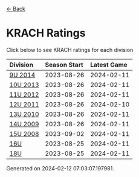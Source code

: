 [<- Back](../readme.md)
# KRACH Ratings
Click below to see KRACH ratings for each division

| Division | Season Start | Latest Game |
| :-- | :-- | :-- |
| [9U 2014](9U-2014-ratings.md) | 2023-08-26 | 2024-02-11 |
| [10U 2013](10U-2013-ratings.md) | 2023-08-26 | 2024-02-11 |
| [11U 2012](11U-2012-ratings.md) | 2023-08-26 | 2024-02-11 |
| [12U 2011](12U-2011-ratings.md) | 2023-08-26 | 2024-02-10 |
| [13U 2010](13U-2010-ratings.md) | 2023-08-26 | 2024-02-11 |
| [14U 2009](14U-2009-ratings.md) | 2023-08-26 | 2024-02-11 |
| [15U 2008](15U-2008-ratings.md) | 2023-09-02 | 2024-02-11 |
| [16U](16U-ratings.md) | 2023-08-25 | 2024-02-11 |
| [18U](18U-ratings.md) | 2023-08-25 | 2024-02-11 |

Generated on 2024-02-12 07:03:07.197981.
